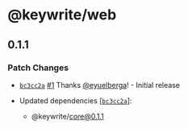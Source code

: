 # @keywrite/web

## 0.1.1
### Patch Changes



- [`bc3cc2a`](https://github.com/eyuelberga/keywrite/commit/bc3cc2ac88eae4ed543c31e62a551c7d333f8990) [#1](https://github.com/eyuelberga/keywrite/pull/1) Thanks [@eyuelberga](https://github.com/eyuelberga)! - Initial release

- Updated dependencies [[`bc3cc2a`](https://github.com/eyuelberga/keywrite/commit/bc3cc2ac88eae4ed543c31e62a551c7d333f8990)]:
  - @keywrite/core@0.1.1
